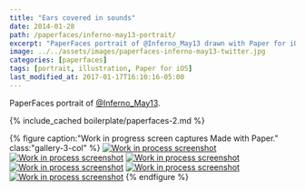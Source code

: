 ```yaml
---
title: "Ears covered in sounds"
date: 2014-01-28
path: /paperfaces/inferno-may13-portrait/
excerpt: "PaperFaces portrait of @Inferno_May13 drawn with Paper for iOS on an iPad."
image: ../../assets/images/paperfaces-inferno-may13-twitter.jpg
categories: [paperfaces]
tags: [portrait, illustration, Paper for iOS]
last_modified_at: 2017-01-17T16:10:16-05:00
---
```


PaperFaces portrait of [@Inferno_May13](https://twitter.com/Inferno_May13).

{% include_cached boilerplate/paperfaces-2.md %}

{% figure caption:"Work in progress screen captures Made with Paper." class:"gallery-3-col" %}
[![Work in process screenshot](../../assets/images/paperfaces-inferno-may13-process-1-600.jpg)](../../assets/images/paperfaces-inferno-may13-process-1-lg.jpg)
[![Work in process screenshot](../../assets/images/paperfaces-inferno-may13-process-2-600.jpg)](../../assets/images/paperfaces-inferno-may13-process-2-lg.jpg)
[![Work in process screenshot](../../assets/images/paperfaces-inferno-may13-process-3-600.jpg)](../../assets/images/paperfaces-inferno-may13-process-3-lg.jpg)
[![Work in process screenshot](../../assets/images/paperfaces-inferno-may13-process-4-600.jpg)](../../assets/images/paperfaces-inferno-may13-process-4-lg.jpg) [![Work in process screenshot](../../assets/images/paperfaces-inferno-may13-process-5-600.jpg)](../../assets/images/paperfaces-inferno-may13-process-5-lg.jpg)
[![Work in process screenshot](../../assets/images/paperfaces-inferno-may13-process-6-600.jpg)](../../assets/images/paperfaces-inferno-may13-process-6-lg.jpg)
{% endfigure %}
